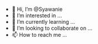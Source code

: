 - 👋 Hi, I’m @Syawanie
- 👀 I’m interested in ...
- 🌱 I’m currently learning ...
- 💞️ I’m looking to collaborate on ...
- 📫 How to reach me ...

<!---
Syawanie/Syawanie is a ✨ special ✨ repository because its `README.md` (this file) appears on your GitHub profile.
You can click the Preview link to take a look at your changes.
--->
